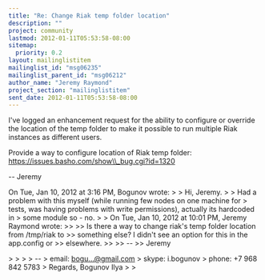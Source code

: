 ```yaml
---
title: "Re: Change Riak temp folder location"
description: ""
project: community
lastmod: 2012-01-11T05:53:58-08:00
sitemap:
  priority: 0.2
layout: mailinglistitem
mailinglist_id: "msg06235"
mailinglist_parent_id: "msg06212"
author_name: "Jeremy Raymond"
project_section: "mailinglistitem"
sent_date: 2012-01-11T05:53:58-08:00
---
```



I've logged an enhancement request for the ability to configure or
override the location of the temp folder to make it possible to run
multiple Riak instances as different users.

Provide a way to configure location of Riak temp folder:
https://issues.basho.com/show\\_bug.cgi?id=1320

--
Jeremy


On Tue, Jan 10, 2012 at 3:16 PM, Bogunov  wrote:
&gt;
&gt; Hi, Jeremy.
&gt;
&gt; Had a problem with this myself (while running few nodes on one machine for 
&gt; tests, was having problems with write permissions), actually its hardcoded in 
&gt; some module so - no.
&gt;
&gt; On Tue, Jan 10, 2012 at 10:01 PM, Jeremy Raymond  wrote:
&gt;&gt;
&gt;&gt; Is there a way to change riak's temp folder location from /tmp/riak to 
&gt;&gt; something else? I didn't see an option for this in the app.config or 
&gt;&gt; elsewhere.
&gt;&gt;
&gt;&gt; --
&gt;&gt; Jeremy

&gt;
&gt;
&gt;
&gt; --
&gt; email: bogu...@gmail.com
&gt; skype: i.bogunov
&gt; phone: +7 968 842 5783
&gt; Regards, Bogunov Ilya
&gt;
&gt;

